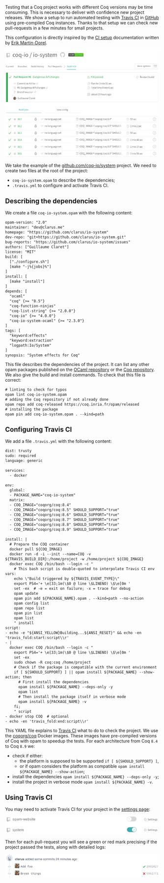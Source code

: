 Testing that a Coq project works with different Coq versions may be time consuming. This is necessary to deliver with confidence new project releases. We show a setup to run automated testing with [Travis CI](https://travis-ci.org/) in [GitHub](https://github.com/) using pre-compiled Coq instances. Thanks to that setup we can check new pull-requests in a few minutes for small projects.

This configuration is directly inspired by the [CI setup](https://github.com/coq-community/docker-coq/wiki/CI-setup) documentation written by [Erik Martin-Dorel](https://github.com/erikmd).

![Travis CI report on a pull-request](static/images/travis-ci/build-report.png "Travis CI report on a pull-request")

We take the example of the [github.com/coq-io/system](https://github.com/coq-io/system) project. We need to create two files at the root of the project:

* `coq-io-system.opam` to describe the dependencies;
* `.travis.yml` to configure and activate Travis CI.

## Describing the dependencies
We create a file `coq-io-system.opam` with the following content:

    opam-version: "2.0"
    maintainer: "dev@clarus.me"
    homepage: "https://github.com/clarus/io-system"
    dev-repo: "git+https://github.com/clarus/io-system.git"
    bug-reports: "https://github.com/clarus/io-system/issues"
    authors: ["Guillaume Claret"]
    license: "MIT"
    build: [
      ["./configure.sh"]
      [make "-j%{jobs}%"]
    ]
    install: [
      [make "install"]
    ]
    depends: [
      "ocaml"
      "coq" {>= "8.5"}
      "coq-function-ninjas"
      "coq-list-string" {>= "2.0.0"}
      "coq-io" {>= "4.0.0"}
      "coq-io-system-ocaml" {>= "2.3.0"}
    ]
    tags: [
      "keyword:effects"
      "keyword:extraction"
      "logpath:Io/System"
    ]
    synopsis: "System effects for Coq"

This file describes the dependencies of the project. It can list any other opam packages published on the [OCaml repository](https://opam.ocaml.org/) or the [Coq repository](https://github.com/coq/opam-coq-archive). We also give the build and install commands. To check that this file is correct:

    # linting to check for typos
    opam lint coq-io-system.opam
    # adding the Coq repository if not already done
    opam repo add coq-released https://coq.inria.fr/opam/released
    # installing the package
    opam pin add coq-io-system.opam . --kind=path

## Configuring Travis CI
We add a file `.travis.yml` with the following content:

    dist: trusty
    sudo: required
    language: generic

    services:
      - docker

    env:
      global:
      - PACKAGE_NAME="coq-io-system"
      matrix:
      - COQ_IMAGE="coqorg/coq:8.4"
      - COQ_IMAGE="coqorg/coq:8.5" SHOULD_SUPPORT="true"
      - COQ_IMAGE="coqorg/coq:8.6" SHOULD_SUPPORT="true"
      - COQ_IMAGE="coqorg/coq:8.7" SHOULD_SUPPORT="true"
      - COQ_IMAGE="coqorg/coq:8.8" SHOULD_SUPPORT="true"
      - COQ_IMAGE="coqorg/coq:8.9" SHOULD_SUPPORT="true"

    install: |
      # Prepare the COQ container
      docker pull ${COQ_IMAGE}
      docker run -d -i --init --name=COQ -v ${TRAVIS_BUILD_DIR}:/home/project -w /home/project ${COQ_IMAGE}
      docker exec COQ /bin/bash --login -c "
        # This bash script is double-quoted to interpolate Travis CI env vars:
        echo \"Build triggered by ${TRAVIS_EVENT_TYPE}\"
        export PS4='+ \e[33;1m(\$0 @ line \$LINENO) \$\e[0m '
        set -ex  # -e = exit on failure; -x = trace for debug
        opam update
        opam pin add ${PACKAGE_NAME}.opam . --kind=path --no-action
        opam config list
        opam repo list
        opam pin list
        opam list
        " install
    script:
    - echo -e "${ANSI_YELLOW}Building...${ANSI_RESET}" && echo -en 'travis_fold:start:script\\r'
    - |
      docker exec COQ /bin/bash --login -c "
        export PS4='+ \e[33;1m(\$0 @ line \$LINENO) \$\e[0m '
        set -ex
        sudo chown -R coq:coq /home/project
        # Check if the package is compatible with the current environment
        if [ ${SHOULD_SUPPORT} ] || opam install ${PACKAGE_NAME} --show-action; then
          # First install the dependencies
          opam install ${PACKAGE_NAME} --deps-only -y
          opam list
          # Then install the package itself in verbose mode
          opam install ${PACKAGE_NAME} -v
        fi;
        " script
    - docker stop COQ  # optional
    - echo -en 'travis_fold:end:script\\r'

This YAML file explains to [Travis CI](https://travis-ci.org/) what to do to check the project. We use the [coqorg/coq](https://hub.docker.com/r/coqorg/coq) Docker images. These images have pre-compiled versions of Coq with opam to speedup the tests. For each architecture from Coq `8.4` to Coq `8.9` we:

* check if either:
  * the platform is supposed to be supported `if [ ${SHOULD_SUPPORT} ]`,
  * or if opam considers the platform as compatible `opam install ${PACKAGE_NAME} --show-action`;
* install the dependencies `opam install ${PACKAGE_NAME} --deps-only -y`;
* install the project in verbose mode `opam install ${PACKAGE_NAME} -v`.

## Using Travis CI
You may need to activate Travis CI for your project in the [settings page](https://travis-ci.org/account/repositories):

![Enabling Travis CI](static/images/travis-ci/enabling.png "Enabling Travis CI")

Then for each pull-request you will see a green or red mark precising if the project passed the tests, along with detailed logs:

![Validated pull-request](static/images/travis-ci/pull-request.png "Commits in a pull-request")
